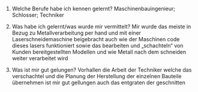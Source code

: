 1. Welche Berufe habe ich kennen gelernt?
Maschinenbauingenieur; Schlosser; Techniker

2. Was habe ich gelernt/was wurde mir vermittelt?
Mir wurde das meiste in Bezug zu Metallverarbeitung per hand und mit einer Laserschneidemaschine beigebracht auch wie der Maschinen code dieses lasers funktioniert sowie das bearbeiten und „schachteln“ von Kunden bereitgestellten Modellen und wie Metall nach dem schneiden weiter verarbeitet wird 

3. Was ist mir gut gelungen?
Vorhallen die Arbeit der Techniker welche das verschachtel und die Planung der Herstellung der einzelnen Bauteile übernehmen ist mir gut gellungen auch das entgraten der geschnitten 
